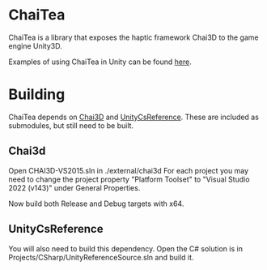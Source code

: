 # ChaiTea
ChaiTea is a library that exposes the haptic framework Chai3D to the game engine Unity3D. 

Examples of using ChaiTea in Unity can be found [here](https://github.com/Mads-MA/ChaiTea-Examples).

# Building
ChaiTea depends on [Chai3D](https://www.chai3d.org/) and [UnityCsReference](https://github.com/Unity-Technologies/UnityCsReference).
These are included as submodules, but still need to be built.

## Chai3d
Open CHAI3D-VS2015.sln in ./external/chai3d
For each project you may need to change the project property "Platform Toolset" to "Visual Studio 2022 (v143)" under General Properties.

Now build both Release and Debug targets with x64.

## UnityCsReference
You will also need to build this dependency. 
Open the C# solution is in Projects/CSharp/UnityReferenceSource.sln and build it. 

